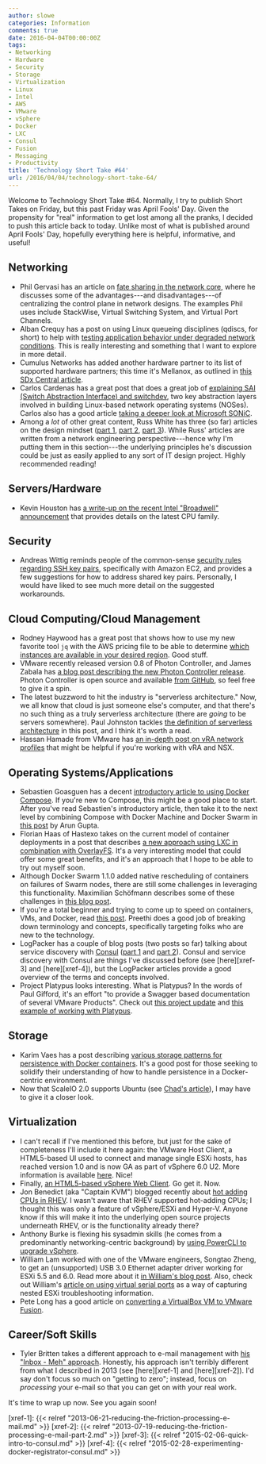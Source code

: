 ```yaml
---
author: slowe
categories: Information
comments: true
date: 2016-04-04T00:00:00Z
tags:
- Networking
- Hardware
- Security
- Storage
- Virtualization
- Linux
- Intel
- AWS
- VMware
- vSphere
- Docker
- LXC
- Consul
- Fusion
- Messaging
- Productivity
title: 'Technology Short Take #64'
url: /2016/04/04/technology-short-take-64/
---
```


Welcome to Technology Short Take #64. Normally, I try to publish Short Takes on Friday, but this past Friday was April Fools' Day. Given the propensity for "real" information to get lost among all the pranks, I decided to push this article back to today. Unlike most of what is published around April Fools' Day, hopefully everything here is helpful, informative, and useful!

## Networking

* Phil Gervasi has an article on [fate sharing in the network core][link-1], where he discusses some of the advantages---and disadvantages---of centralizing the control plane in network designs. The examples Phil uses include StackWise, Virtual Switching System, and Virtual Port Channels.
* Alban Crequy has a post on using Linux queueing disciplines (qdiscs, for short) to help with [testing application behavior under degraded network conditions][link-6]. This is really interesting and something that I want to explore in more detail.
* Cumulus Networks has added another hardware partner to its list of supported hardware partners; this time it's Mellanox, as outlined in [this SDx Central article][link-7].
* Carlos Cardenas has a great post that does a great job of [explaining SAI (Switch Abstraction Interface) and switchdev][link-8], two key abstraction layers involved in building Linux-based network operating systems (NOSes). Carlos also has a good article [taking a deeper look at Microsoft SONiC][link-13].
* Among a _lot_ of other great content, Russ White has three (so far) articles on the design mindset ([part 1][link-31], [part 2][link-32], [part 3][link-33]). While Russ' articles are written from a network engineering perspective---hence why I'm putting them in this section---the underlying principles he's discussion could be just as easily applied to any sort of IT design project. Highly recommended reading!

## Servers/Hardware

* Kevin Houston has [a write-up on the recent Intel "Broadwell" announcement][link-34] that provides details on the latest CPU family.

## Security

* Andreas Wittig reminds people of the common-sense [security rules regarding SSH key pairs][link-22], specifically with Amazon EC2, and provides a few suggestions for how to address shared key pairs. Personally, I would have liked to see much more detail on the suggested workarounds.

## Cloud Computing/Cloud Management

* Rodney Haywood has a great post that shows how to use my new favorite tool `jq` with the AWS pricing file to be able to determine [which instances are available in your desired region][link-4]. Good stuff.
* VMware recently released version 0.8 of Photon Controller, and James Zabala has [a blog post describing the new Photon Controller release][link-9]. Photon Controller is open source and available [from GitHub][link-10], so feel free to give it a spin.
* The latest buzzword to hit the industry is "serverless architecture." Now, we all know that cloud is just someone else's computer, and that there's no such thing as a truly serverless architecture (there are _going_ to be servers somewhere). Paul Johnston tackles [the definition of serverless architecture][link-16] in this post, and I think it's worth a read.
* Hassan Hamade from VMware has [an in-depth post on vRA network profiles][link-21] that might be helpful if you're working with vRA and NSX.

## Operating Systems/Applications

* Sebastien Goasguen has a decent [introductory article to using Docker Compose][link-2]. If you're new to Compose, this might be a good place to start. After you've read Sebastien's introductory article, then take it to the next level by combining Compose with Docker Machine and Docker Swarm in [this post][link-3] by Arun Gupta.
* Florian Haas of Hastexo takes on the current model of container deployments in a post that describes [a new approach using LXC in combination with OverlayFS][link-12]. It's a very interesting model that could offer some great benefits, and it's an approach that I hope to be able to try out myself soon.
* Although Docker Swarm 1.1.0 added native rescheduling of containers on failures of Swarm nodes, there are still some challenges in leveraging this functionality. Maximilian Schöfmann describes some of these challenges in [this blog post][link-15].
* If you're a total beginner and trying to come up to speed on containers, VMs, and Docker, read [this post][link-17]. Preethi does a good job of breaking down terminology and concepts, specifically targeting folks who are new to the technology.
* LogPacker has a couple of blog posts (two posts so far) talking about service discovery with [Consul][link-20] ([part 1][link-18] and [part 2][link-19]). Consul and service discovery with Consul are things I've discussed before (see [here][xref-3] and [here][xref-4]), but the LogPacker articles provide a good overview of the terms and concepts involved.
* Project Platypus looks interesting. What is Platypus? In the words of Paul Gifford, it's an effort "to provide a Swagger based documentation of several VMware Products". Check out [this project update][link-28] and [this example of working with Platypus][link-29].

## Storage

* Karim Vaes has a post describing [various storage patterns for persistence with Docker containers][link-14]. It's a good post for those seeking to solidify their understanding of how to handle persistence in a Docker-centric environment.
* Now that ScaleIO 2.0 supports Ubuntu (see [Chad's article][link-35]), I may have to give it a closer look.

## Virtualization

* I can't recall if I've mentioned this before, but just for the sake of completeness I'll include it here again: the VMware Host Client, a HTML5-based UI used to connect and manage single ESXi hosts, has reached version 1.0 and is now GA as part of vSphere 6.0 U2. More information is available [here][link-11]. Nice!
* Finally, [an HTML5-based vSphere Web Client][link-23]. Go get it. Now.
* Jon Benedict (aka "Captain KVM") blogged recently about [hot adding CPUs in RHEV][link-24]. I wasn't aware that RHEV supported hot-adding CPUs; I thought this was only a feature of vSphere/ESXi and Hyper-V. Anyone know if this will make it into the underlying open source projects underneath RHEV, or is the functionality already there?
* Anthony Burke is flexing his sysadmin skills (he comes from a predominantly networking-centric background) by [using PowerCLI to upgrade vSphere][link-25].
* William Lam worked with one of the VMware engineers, Songtao Zheng, to get an (unsupported) USB 3.0 Ethernet adapter driver working for ESXi 5.5 and 6.0. Read more about it [in William's blog post][link-26]. Also, check out William's [article on using virtual serial ports][link-27] as a way of capturing nested ESXi troubleshooting information.
* Pete Long has a good article on [converting a VirtualBox VM to VMware Fusion][link-30].

## Career/Soft Skills

* Tyler Britten takes a different approach to e-mail management with [his "Inbox - Meh" approach][link-5]. Honestly, his approach isn't terribly different from what I described in 2013 (see [here][xref-1] and [here][xref-2]). I'd say don't focus so much on "getting to zero"; instead, focus on _processing_ your e-mail so that you can get on with your real work.

It's time to wrap up now. See you again soon!

[link-1]: http://networkphil.com/2016/03/18/fate-sharing-in-the-network-core/
[link-2]: http://www.linux.com/learn/tutorials/893685-introduction-to-docker-compose-tool-for-multi-container-applications
[link-3]: http://blog.arungupta.me/docker-machine-swarm-compose-couchbase-wildfly/
[link-4]: http://rodos.haywood.org/2016/03/which-instances-are-available-in-my.html
[link-5]: http://vmtyler.com/email-management-inbox-meh/
[link-6]: https://kinvolk.io/blog/2016/02/testing-degraded-network-scenarios-with-rkt/
[link-7]: https://www.sdxcentral.com/articles/news/mellanox-lets-cumulus-linux-ride-its-ethernet-switches/2016/03/
[link-8]: http://packetpushers.net/sai-and-switchdev-need-to-succeed/
[link-9]: http://blogs.vmware.com/cloudnative/photon-controller-v08
[link-10]: https://github.com/vmware/photon-controller
[link-11]: http://blogs.vmware.com/vsphere/2016/03/vmware-host-client-1-0-now-ga.html
[link-12]: https://www.hastexo.com/blogs/florian/2016/02/21/containers-just-because-everyone-else/
[link-13]: http://packetpushers.net/people-getting-sonic-wrong/
[link-14]: https://kvaes.wordpress.com/2016/02/11/docker-storage-patterns-for-persistence/
[link-15]: http://container-solutions.com/rescheduling-containers-on-node-failures-with-docker-swarm-1-1/
[link-16]: https://medium.com/@PaulDJohnston/what-is-serverless-architecture-43b9ea4babca#.7s8kvnup2
[link-17]: https://medium.freecodecamp.com/a-beginner-friendly-introduction-to-containers-vms-and-docker-79a9e3e119b#.ya26ob45y
[link-18]: https://logpacker.com/blog/consul-service-discovery-1
[link-19]: https://logpacker.com/blog/consul-service-discovery-2
[link-20]: https://www.consul.io/
[link-21]: http://blogs.vmware.com/management/2016/03/demystifying-vrealize-automation-network-profiles.html
[link-22]: https://cloudonaut.io/avoid-sharing-key-pairs-for-ec2/
[link-23]: https://labs.vmware.com/flings/vsphere-html5-web-client
[link-24]: http://captainkvm.com/2016/03/hot-adding-cpus-rhev/
[link-25]: http://networkinferno.net/use-powercli-to-upgrade-vsphere
[link-26]: http://www.virtuallyghetto.com/2016/03/functional-usb-3-0-ethernet-adapter-nic-driver-for-esxi-5-5-6-0.html
[link-27]: http://www.virtuallyghetto.com/2016/03/vm-serial-logging-to-the-rescue-for-capturing-nested-esxi-psod.html
[link-28]: http://dailyhypervisor.com/platypus-project-update/
[link-29]: http://www.cloudcanuck.ca/posts/working-with-project-platypus
[link-30]: http://www.petenetlive.com/KB/Article/0001169
[link-31]: http://ntwrk.guru/design-mindset-1/
[link-32]: http://ntwrk.guru/design-mindset-2/
[link-33]: http://ntwrk.guru/design-mindset-3/
[link-34]: http://bladesmadesimple.com/2016/03/intel-releases-broadwell-cpus-for-servers/
[link-35]: http://virtualgeek.typepad.com/virtual_geek/2016/03/scaleio-20-the-march-towards-a-software-defined-future-continues.html
[xref-1]: {{< relref "2013-06-21-reducing-the-friction-processing-e-mail.md" >}}
[xref-2]: {{< relref "2013-07-19-reducing-the-friction-processing-e-mail-part-2.md" >}}
[xref-3]: {{< relref "2015-02-06-quick-intro-to-consul.md" >}}
[xref-4]: {{< relref "2015-02-28-experimenting-docker-registrator-consul.md" >}}
